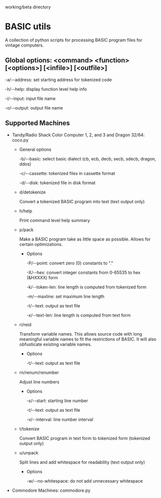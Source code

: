 working/beta directory

# BASIC utils

A collection of python scripts for processing BASIC program files for
vintage computers.

## Global options: &lt;command&gt; &lt;function&gt; [&lt;options&gt;] [&lt;infile&gt;] [&lt;outfile&gt;]  

-a/--address: set starting address for tokenized code

-h/--help: display function level help info

-i/--input: input file name

-o/--output: output file name

## Supported Machines

* Tandy/Radio Shack Color Computer 1, 2, and 3 and Dragon 32/64: coco.py

    * General options
    
      -b/--basic: select basic dialect (cb, ecb, decb, secb, sdecb, dragon, ddos)
      
      -c/--cassette: tokenized files in cassette format
      
      -d/--disk: tokenized file in disk format

    * d/detokenize

      Convert a tokenized BASIC program into text (text output only)
      
    * h/help
    
      Print command level help summary

    * p/pack

      Make a BASIC program take as little space as possible. Allows for certain optimizations.
      
      * Options
      
        -P/--point: convert zero (0) constants to "."
        
        -X/--hex: convert integer constants from 0-65535 to hex (&HXXXX) form
        
        -k/--token-len: line length is computed from tokenized form
        
        -m/--maxline: set maximum line length
        
        -t/--text: output as text file
        
        -x/--text-len: line length is computed from text form        

    * ri/reid

      Transform variable names. This allows source code with long
      meaningful variable names to fit the restrictions of BASIC. It
      will also obfusticate existing variable names.
      
      * Options

        -t/--text: output as text file
        
    * rn/renum/renumber

      Adjust line numbers

      
      * Options

        -s/--start: starting line number
        
        -t/--text: output as text file
        
        -v/--interval: line number interval
        
    * t/tokenize

      Convert BASIC program in text form to tokenized form (tokenized output only)
      
    * u/unpack
    
      Split lines and add whitespace for readability (text output only)
      
      * Options

        -w/--no-whitespace: do not add unnecessary whitespace
        
* Commodore Machines: commodore.py

